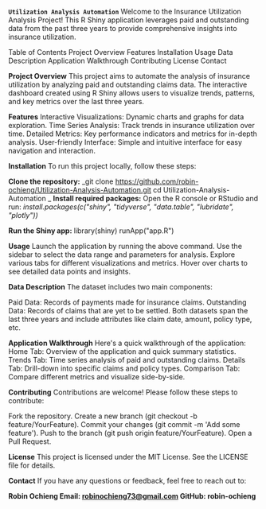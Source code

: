 **`Utilization Analysis Automation`**
Welcome to the Insurance Utilization Analysis Project! This R Shiny application leverages paid and outstanding data from the past three years to provide comprehensive insights into insurance utilization.

Table of Contents
Project Overview
Features
Installation
Usage
Data Description
Application Walkthrough
Contributing
License
Contact

**Project Overview**
This project aims to automate the analysis of insurance utilization by analyzing paid and outstanding claims data. The interactive dashboard created using R Shiny allows users to visualize trends, patterns, and key metrics over the last three years.

**Features**
Interactive Visualizations: Dynamic charts and graphs for data exploration.
Time Series Analysis: Track trends in insurance utilization over time.
Detailed Metrics: Key performance indicators and metrics for in-depth analysis.
User-friendly Interface: Simple and intuitive interface for easy navigation and interaction.

**Installation**
To run this project locally, follow these steps:

**Clone the repository:**
_git clone https://github.com/robin-ochieng/Utilization-Analysis-Automation.git
cd Utilization-Analysis-Automation
_
**Install required packages:**
Open the R console or RStudio and run:
_install.packages(c("shiny", "tidyverse", "data.table", "lubridate", "plotly"))_


**Run the Shiny app:**
library(shiny)
runApp("app.R")



**Usage**
Launch the application by running the above command.
Use the sidebar to select the data range and parameters for analysis.
Explore various tabs for different visualizations and metrics.
Hover over charts to see detailed data points and insights.

**Data Description**
The dataset includes two main components:

Paid Data: Records of payments made for insurance claims.
Outstanding Data: Records of claims that are yet to be settled.
Both datasets span the last three years and include attributes like claim date, amount, policy type, etc.

**Application Walkthrough**
Here's a quick walkthrough of the application:
Home Tab: Overview of the application and quick summary statistics.
Trends Tab: Time series analysis of paid and outstanding claims.
Details Tab: Drill-down into specific claims and policy types.
Comparison Tab: Compare different metrics and visualize side-by-side.

**Contributing**
Contributions are welcome! Please follow these steps to contribute:

Fork the repository.
Create a new branch (git checkout -b feature/YourFeature).
Commit your changes (git commit -m 'Add some feature').
Push to the branch (git push origin feature/YourFeature).
Open a Pull Request.

**License**
This project is licensed under the MIT License. See the LICENSE file for details.

**Contact**
If you have any questions or feedback, feel free to reach out to:

**Robin Ochieng
Email: robinochieng73@gmail.com
GitHub: robin-ochieng**
